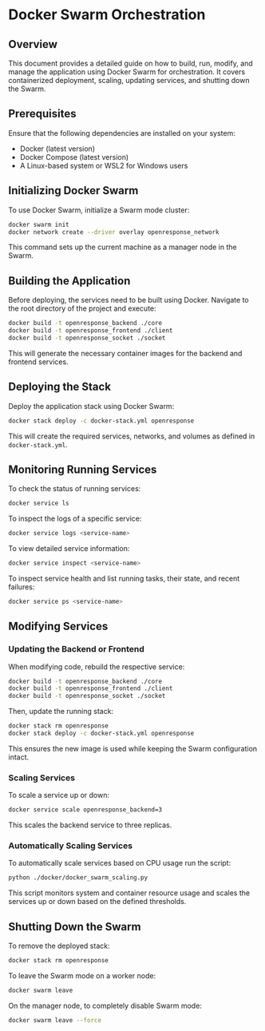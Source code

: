 # Docker Swarm Orchestration

## Overview
This document provides a detailed guide on how to build, run, modify, and manage the application using Docker Swarm for orchestration. It covers containerized deployment, scaling, updating services, and shutting down the Swarm.

## Prerequisites
Ensure that the following dependencies are installed on your system:
- Docker (latest version)
- Docker Compose (latest version)
- A Linux-based system or WSL2 for Windows users

## Initializing Docker Swarm
To use Docker Swarm, initialize a Swarm mode cluster:
```sh
docker swarm init
docker network create --driver overlay openresponse_network
```
This command sets up the current machine as a manager node in the Swarm.

## Building the Application
Before deploying, the services need to be built using Docker. Navigate to the root directory of the project and execute:
```sh
docker build -t openresponse_backend ./core
docker build -t openresponse_frontend ./client
docker build -t openresponse_socket ./socket 
```
This will generate the necessary container images for the backend and frontend services.

## Deploying the Stack
Deploy the application stack using Docker Swarm:
```sh
docker stack deploy -c docker-stack.yml openresponse
```
This will create the required services, networks, and volumes as defined in `docker-stack.yml`.

## Monitoring Running Services
To check the status of running services:
```sh
docker service ls
```
To inspect the logs of a specific service:
```sh
docker service logs <service-name>
```
To view detailed service information:
```sh
docker service inspect <service-name>
```
To inspect service health and list running tasks, their state, and recent failures:
```sh
docker service ps <service-name>
```

## Modifying Services
### Updating the Backend or Frontend
When modifying code, rebuild the respective service:
```sh
docker build -t openresponse_backend ./core
docker build -t openresponse_frontend ./client
docker build -t openresponse_socket ./socket 
```
Then, update the running stack:
```sh
docker stack rm openresponse
docker stack deploy -c docker-stack.yml openresponse
```
This ensures the new image is used while keeping the Swarm configuration intact.

### Scaling Services
To scale a service up or down:
```sh
docker service scale openresponse_backend=3
```
This scales the backend service to three replicas.

### Automatically Scaling Services
To automatically scale services based on CPU usage run the script:
```sh
python ./docker/docker_swarm_scaling.py
```
This script monitors system and container resource usage and scales the services up or down based on the defined thresholds.

## Shutting Down the Swarm
To remove the deployed stack:
```sh
docker stack rm openresponse
```
To leave the Swarm mode on a worker node:
```sh
docker swarm leave
```
On the manager node, to completely disable Swarm mode:
```sh
docker swarm leave --force
```
